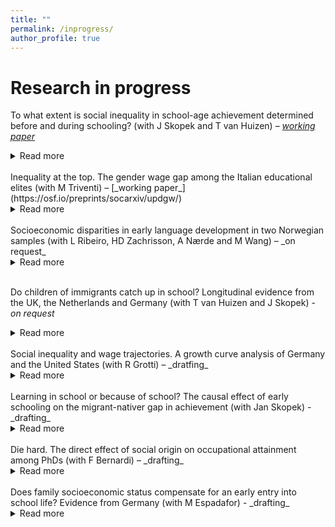 ```yaml
---
title: ""
permalink: /inprogress/
author_profile: true
---
```


# Research in progress
To what extent is social inequality in school-age achievement determined before and during schooling? (with J Skopek and T van Huizen) – [_working paper_](https://osf.io/preprints/socarxiv/yqt6n/)
<details>
<summary>Read more</summary>
We estimate the degree to which socioeconomic status (SES) gaps in children’s language skills observed in primary schooling are already determined before children enter school in Germany, the Netherlands, and the United Kingdom. We use representative and longitudinal cohort data and apply instrumental variable estimation to deal with measurement error in test scores. Around 60–80 per cent of SES gaps in language at the end of primary school are attributable to gaps settled before formal schooling, while at most 20–40 per cent is attributable to SES operating during the school years. We also show that ignoring measurement error results in a major overestimation of the role of SES during schooling. Our findings suggest that the most effective strategy for reducing social inequality in school-age achievement is reducing inequality before school life starts.
</details>
<br>
Inequality at the top. The gender wage gap among the Italian educational elites (with M Triventi) – [_working paper_](https://osf.io/preprints/socarxiv/updgw/)
<details>
<summary>Read more</summary>
Women notoriously get lower wages compared to men. Does a gender wage gap exist also at the top of the educational distribution? Based on population data on two recent cohort of PhD graduates in Italy, we found women’s monthly wages are on average 16% lower than men’s’ after 5–6 years on the labor market. The gender wage gap is even stronger at the very bottom and the top of the wage distribution, around 22% and 19% respectively. Educational pathways before and during PhD studies, occupational characteristics, and the family situation explain almost half of the average women’s penalty and working hours alone one-fifth of it. However, the strongest penalties at the bottom and the top of the wage distribution remain largely unexplained. 
</details>
<br>
Socioeconomic disparities in early language development in two Norwegian samples (with L Ribeiro, HD Zachrisson, A Nærde and M Wang) – _on request_
<details>
<summary>Read more</summary>
Socioeconomic disparities in early language development are commonly observed, and may have lasting effects perpetuating social disadvantage. The aim of this study is to investigate when social gaps in language problems arise, how they develop across early childhood, and how they change across the first years of schooling. We address this question in two large longitudinal Norwegian datasets: the Behavior Outlook Norwegian Developmental Study (BONDS) and the Norwegian Mother and Child Cohort Study (MoBa). Despite some slight differences across the two samples, we found that children from higher social background are less likely to have language difficulties starting from age 18 months and throughout their early childhood up to age 8 (grade 2). Moreover, while early language problems are strongly predictive of later problems, maternal education made an additional contribution to explaining language difficulties measured by one of our latent language outcomes at the beginning of school life. This social inequality in language development arises early, even in a country like Norway, a wealthy social democracy with low unemployment and one of the most egalitarian countries in Europe.
</details>
<br>

Do children of immigrants catch up in school? Longitudinal evidence from the UK, the Netherlands and Germany (with T van Huizen and J Skopek) - _on request_
<details>
<summary>Read more</summary>
  
</details>
<br>
Social inequality and wage trajectories. A growth curve analysis of Germany and the United States (with R Grotti) – _dratfing_
<details>
<summary>Read more</summary>
  
</details>
<br>
Learning in school or because of school? The causal effect of early schooling on the migrant-nativer gap in achievement (with Jan Skopek) - _drafting_
<details>
<summary>Read more</summary>
  
</details>
<br>
Die hard. The direct effect of social origin on occupational attainment among PhDs (with F Bernardi) – _drafting_
<details>
<summary>Read more</summary>
  
</details>
<br>
Does family socioeconomic status compensate for an early entry into school life? Evidence from Germany (with M Espadafor) - _drafting_
<details>
<summary>Read more</summary>
  
</details>
<br>


<!--

-->
